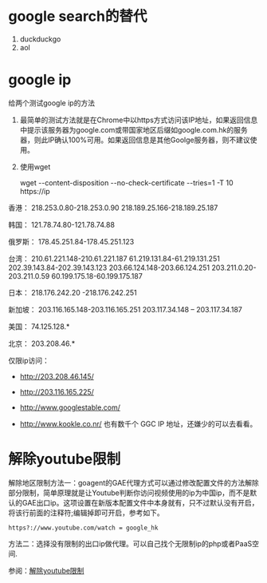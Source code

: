 # google search的替代
1. duckduckgo
2. aol

# google ip
给两个测试google ip的方法

1. 最简单的测试方法就是在Chrome中以https方式访问该IP地址，如果返回信息中提示该服务器为google.com或带国家地区后缀如google.com.hk的服务器，则此IP确认100%可用。如果返回信息是其他Goolge服务器，则不建议使用。
2. 使用wget

	wget --content-disposition --no-check-certificate --tries=1 -T 10 https://ip

香港：
218.253.0.80-218.253.0.90
218.189.25.166-218.189.25.187

韩国：
121.78.74.80-121.78.74.88

俄罗斯：
178.45.251.84-178.45.251.123


台湾：
210.61.221.148-210.61.221.187
61.219.131.84-61.219.131.251
202.39.143.84-202.39.143.123
203.66.124.148-203.66.124.251
203.211.0.20-203.211.0.59
60.199.175.18-60.199.175.187

日本：
218.176.242.20 -218.176.242.251

新加坡：
203.116.165.148-203.116.165.251
203.117.34.148 – 203.117.34.187

美国：
74.125.128.*

北京：
203.208.46.*

仅限ip访问：
- http://203.208.46.145/
- http://203.116.165.225/
- http://www.googlestable.com/


- http://www.kookle.co.nr/ 也有数千个 GGC IP 地址，还嫌少的可以去看看。

# 解除youtube限制
解除地区限制方法一：goagent的GAE代理方式可以通过修改配置文件的方法解除部分限制，简单原理就是让Youtube判断你访问视频使用的ip为中国ip，而不是默认的GAE出口ip。这项设置在新版本配置文件中本身就有，只不过默认没有开启，将该行前面的注释符;编辑掉即可开启，参考如下。

	https?://www.youtube.com/watch = google_hk

方法二：选择没有限制的出口ip做代理。可以自己找个无限制ip的php或者PaaS空间.

参阅：[解除youtube限制](http://www.faith.ga/1976.html)

